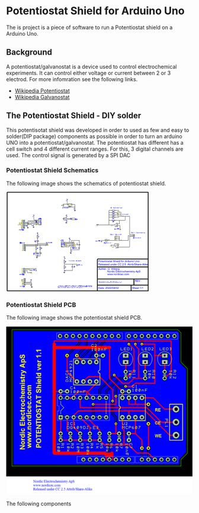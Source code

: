 # Potentiostat Shield for Arduino Uno
The is project is a piece of software to run a Potentiostat shield on a Arduino Uno.


## Background
A potentiostat/galvanostat is a device used to control electrochemical experiments. It can control either voltage or current between 2 or 3 electrod. For more infomration see the following links. 

* [Wikipedia Potentiostat](https://en.wikipedia.org/wiki/Potentiostat)
* [Wikipedia Galvanostat](https://en.wikipedia.org/wiki/Galvanostat)

## The Potentiostat Shield - DIY solder
This potentisotat shield was developed in order to used as few and easy to solder(DIP package) components as possible in order to turn an arduino UNO into a potentiostat/galvanostat. 
The potentiostat has different has a cell switch and 4 different current ranges. For this, 3 digital channels are used. The control signal is generated by a SPI DAC



### Potentiostat Shield Schematics

The following image shows the schematics of potentiostat shield.

![Potentiostat Shield](/assets/images/UNO_Pot_Shield_1_1_schematic.png)

### Potentiostat Shield PCB

The following image shows the potentiostat shield PCB.

![Potentiostat Shield](/assets/images/UNO_Pot_Shield_1_1.png)

The following components 
 
